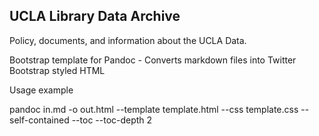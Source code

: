 ## UCLA Library Data Archive

Policy, documents, and information about the UCLA Data. 

Bootstrap template for Pandoc - Converts markdown files into Twitter Bootstrap styled HTML

Usage example

pandoc in.md -o out.html --template template.html --css template.css --self-contained --toc --toc-depth 2

